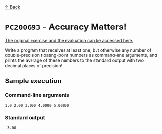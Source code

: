 [↑ Back](../../README.md)

# `PC200693` - Accuracy Matters!

[The original exercise and the evaluation can be accessed here.](https://progcont.hu/progcont/100102/?pid=200693)

Write a program that receives at least one, but otherwise any number of double-precision floating-point numbers as command-line arguments, and prints the average of these numbers to the standard output with two decimal places of precision!

## Sample execution

### Command-line arguments

```
1.0 2.00 3.000 4.0000 5.00000
```

### Standard output

```
-3.00
```
